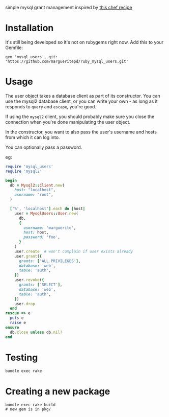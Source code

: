 simple mysql grant management inspired by [this chef recipe](https://github.com/opscode-cookbooks/database/blob/master/libraries/provider_database_mysql_user.rb)

# Installation

It's still being developed so it's not on rubygems right now. Add this to your
Gemfile:

```
gem 'mysql_users', git: 'https://github.com/margueritepd/ruby_mysql_users.git'
```

# Usage

The user object takes a database client as part of its constructor. You can use
the mysql2 database client, or you can write your own - as long as it responds
to `query` and `escape`, you're good.

If using the `mysql2` client, you should probably make sure you close the
connection when you're done manipulating the user object.

In the constructor, you want to also pass the user's username and hosts from
which it can log into.

You can optionally pass a password.

eg:

```ruby
require 'mysql_users'
require 'mysql2'

begin
  db = Mysql2::Client.new(
    host: "localhost",
    username: "root",
  )

  ['%', 'localhost'].each do |host|
    user = MysqlUsers::User.new(
      db,
      {
        username: 'marguerite',
        host: host,
        password: 'foo',
      }
    )
    user.create  # won't complain if user exists already
    user.grant({
      grants: ['ALL PRIVILEGES'],
      database: 'web',
      table: 'auth',
    })
    user.revoke({
      grants: ['SELECT'],
      database: 'web',
      table: 'auth',
    })
    user.drop
  end
rescue => e
  puts e
  raise e
ensure
  db.close unless db.nil?
end
```

# Testing

```
bundle exec rake
```

# Creating a new package

```
bundle exec rake build
# new gem is in pkg/
```
